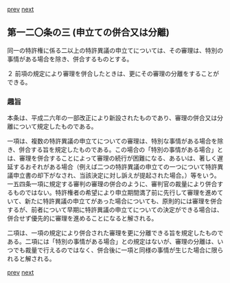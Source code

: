 [prev](/specific/markdowns/特許法/173_Mp-Ch_5-At_120_2.md)
[next](/specific/markdowns/特許法/175_Mp-Ch_5-At_120_4.md)
## 第一二〇条の三 (申立ての併合又は分離)
同一の特許権に係る二以上の特許異議の申立てについては、その審理は、特別の事情がある場合を除き、併合するものとする。

２ 前項の規定により審理を併合したときは、更にその審理の分離をすることができる。


### 趣旨
本条は、平成二六年の一部改正により新設されたものであり、審理の併合又は分離について規定したものである。

一項は、複数の特許異議の申立てについての審理は、特別な事情がある場合を除き、併合する旨を規定したものである。この場合の「特別の事情がある場合」とは、審理を併合することによって審理の続行が困難になる、あるいは、著しく遅延するおそれがある場合（例えば二つの特許異議の申立ての一つについて特許異議申立書の却下がなされ、当該決定に対し訴えが提起された場合。）等をいう。一五四条一項に規定する審判の審理の併合のように、審判官の裁量により併合するものではない。特許権者の希望により申立期間満了前に先行して審理を進めていて、新たに特許異議の申立てがあった場合についても、原則的には審理を併合するが、前者について早期に特許異議の申立てについての決定ができる場合は、併合せず優先的に審理を進めることになると解される。

二項は、一項の規定により併合された審理を更に分離できる旨を規定したものである。二項には「特別の事情がある場合」との規定はないが、審理の分離は、いつでも裁量で行えるのではなく、併合後に一項と同様の事情が生じた場合に限られると解される。


[prev](/specific/markdowns/特許法/173_Mp-Ch_5-At_120_2.md)
[next](/specific/markdowns/特許法/175_Mp-Ch_5-At_120_4.md)